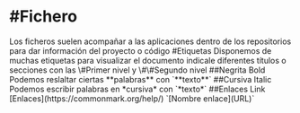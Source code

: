 <h1>#Fichero </h1>
Los ficheros  suelen acompañar a las aplicaciones dentro de los repositorios para dar información del proyecto o código
#Etiquetas
Disponemos de muchas etiquetas para visualizar el documento indicale diferentes títulos o secciones con las \#Primer nivel y \#\#Segundo nivel
##Negrita Bold
Podemos reslaltar ciertas **palabras** con `**texto**`
##Cursiva Italic
Podemos escribir palabras en *cursiva* con `*texto*`
##Enlaces Link
[Enlaces](https://commonmark.org/help/)
`[Nombre enlace](URL)`
